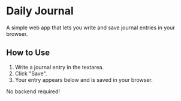 # Daily Journal

A simple web app that lets you write and save journal entries in your browser.

## How to Use

1. Write a journal entry in the textarea.
2. Click "Save".
3. Your entry appears below and is saved in your browser.

No backend required!
